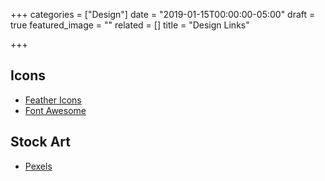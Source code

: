+++
categories = ["Design"]
date = "2019-01-15T00:00:00-05:00"
draft = true
featured_image = ""
related = []
title = "Design Links"

+++
## Icons

* [Feather Icons](https://feathericons.com/ "Feather Icons")
* [Font Awesome](https://fontawesome.com/icons?d=gallery "Font Awesome")

## Stock Art

* [Pexels](https://www.pexels.com/ "Pexels")